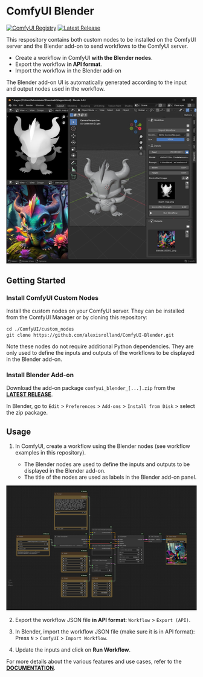 # ComfyUI Blender

[![ComfyUI Registry](https://img.shields.io/badge/comfyui-registry-grey?labelColor=blue)](https://registry.comfy.org/nodes/comfyui-blender)
[![Latest Release](https://img.shields.io/github/v/release/alexisrolland/ComfyUI-Blender)](https://github.com/alexisrolland/ComfyUI-Blender/releases/latest)

This respository contains both custom nodes to be installed on the ComfyUI server and the Blender add-on to send workflows to the ComfyUI server. 

* Create a workflow in ComfyUI **with the Blender nodes**.
* Export the workflow **in API format**.
* Import the workflow in the Blender add-on

The Blender add-on UI is automatically generated according to the input and output nodes used in the workflow.

![Screenshot Blender](./screenshot_blender.jpg)

## Getting Started

### Install ComfyUI Custom Nodes

Install the custom nodes on your ComfyUI server. They can be installed from the ComfyUI Manager or by cloning this repository:

```shell
cd ./ComfyUI/custom_nodes
git clone https://github.com/alexisrolland/ComfyUI-Blender.git
```

Note these nodes do not require additional Python dependencies. They are only used to define the inputs and outputs of the workflows to be displayed in the Blender add-on.

### Install Blender Add-on

Download the add-on package `comfyui_blender_[...].zip` from the **[LATEST RELEASE](https://github.com/alexisrolland/ComfyUI-Blender/releases)**.

In Blender, go to `Edit` > `Preferences` > `Add-ons` > `Install from Disk` > select the zip package.

## Usage

1. In ComfyUI, create a workflow using the Blender nodes (see workflow examples in this repository).

    * The Blender nodes are used to define the inputs and outputs to be displayed in the Blender add-on.
    * The title of the nodes are used as labels in the Blender add-on panel.

![Screenshot ComfyUI](./screenshot_comfyui.png)

2. Export the workflow JSON file **in API format**: `Workflow` > `Export (API)`.

3. In Blender, import the workflow JSON file (make sure it is in API format): Press `N` > `ComfyUI` > `Import Workflow`.

4. Update the inputs and click on **Run Workflow**.

For more details about the various features and use cases, refer to the **[DOCUMENTATION](https://github.com/alexisrolland/ComfyUI-Blender/wiki)**.

